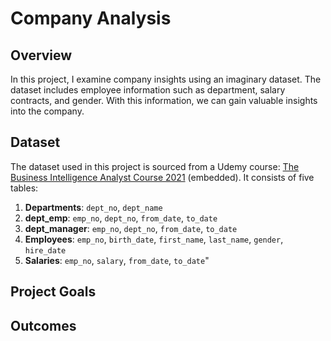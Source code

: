 # Company Analysis

## Overview 

In this project, I examine company insights using an imaginary dataset. The dataset includes employee information such as department, salary contracts, and gender. With this information, we can gain valuable insights into the company.

## Dataset

The dataset used in this project is sourced from a Udemy course: [The Business Intelligence Analyst Course 2021](https://www.udemy.com/course/the-business-intelligence-analyst-course-2018/?couponCode=KEEPLEARNING) (embedded). It consists of five tables:
1. **Departments**: `dept_no`, `dept_name`
2. **dept_emp**: `emp_no`, `dept_no`, `from_date`, `to_date`
3. **dept_manager**: `emp_no`, `dept_no`, `from_date`, `to_date`
4. **Employees**: `emp_no`, `birth_date`, `first_name`, `last_name`, `gender`, `hire_date`
5. **Salaries**: `emp_no`, `salary`, `from_date`, `to_date`"

## Project Goals

## Outcomes

